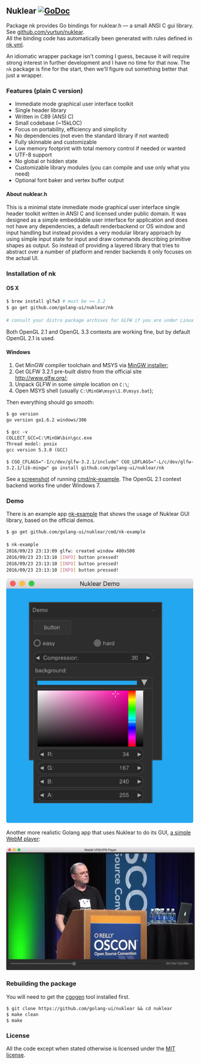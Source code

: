 ## Nuklear [![GoDoc](https://godoc.org/github.com/golang-ui/nuklear/nk?status.svg)](https://godoc.org/github.com/golang-ui/nuklear/nk)

Package nk provides Go bindings for nuklear.h — a small ANSI C gui library. See [github.com/vurtun/nuklear](https://github.com/vurtun/nuklear).<br />
All the binding code has automatically been generated with rules defined in [nk.yml](/nk.yml).

An idiomatic wrapper package isn't coming I guess, because it will require strong interest in further development and I have no time for that now. The `nk` package is fine for the start, then we'll figure out something better that just a wrapper.

### Features (plain C version)

* Immediate mode graphical user interface toolkit
* Single header library
* Written in C89 (ANSI C)
* Small codebase (~15kLOC)
* Focus on portability, efficiency and simplicity
* No dependencies (not even the standard library if not wanted)
* Fully skinnable and customizable
* Low memory footprint with total memory control if needed or wanted
* UTF-8 support
* No global or hidden state
* Customizable library modules (you can compile and use only what you need)
* Optional font baker and vertex buffer output

#### About nuklear.h

This is a minimal state immediate mode graphical user interface single header
toolkit written in ANSI C and licensed under public domain.
It was designed as a simple embeddable user interface for application and does
not have any dependencies, a default renderbackend or OS window and input handling
but instead provides a very modular library approach by using simple input state
for input and draw commands describing primitive shapes as output.
So instead of providing a layered library that tries to abstract over a number
of platform and render backends it only focuses on the actual UI.

### Installation of nk

#### OS X

```bash
$ brew install glfw3 # must be >= 3.2
$ go get github.com/golang-ui/nuklear/nk

# consult your distro package archives for GLFW if you are under Linux
```

Both OpenGL 2.1 and OpenGL 3.3 contexts are working fine, but by default OpenGL 2.1 is used.

#### Windows

1. Get MinGW compiler toolchain and MSYS via [MinGW installer](https://sourceforge.net/projects/mingw/files/latest/download);
2. Get GLFW 3.2.1 pre-built distro from the official site http://www.glfw.org/;
3. Unpack GLFW in some simple location on `C:\`;
4. Open MSYS shell (usually `C:\MinGW\msys\1.0\msys.bat`);

Then everything should go smooth:
```
$ go version
go version go1.6.2 windows/386

$ gcc -v
COLLECT_GCC=C:\MinGW\bin\gcc.exe
Thread model: posix
gcc version 5.3.0 (GCC)

$ CGO_CFLAGS="-I/c/dev/glfw-3.2.1/include" CGO_LDFLAGS="-L/c/dev/glfw-3.2.1/lib-mingw" go install github.com/golang-ui/nuklear/nk
```

See a [screenshot](https://cl.ly/1r0j2Y3D2I2W/Screen%20Shot%202016-10-29%20at%2015.11.24.png) of running [cmd/nk-example](/cmd/nk-example). The OpenGL 2.1 context backend works fine under Windows 7.

### Demo

There is an example app [nk-example](https://github.com/golang-ui/nuklear/blob/master/cmd/nk-example/main.go) that shows the usage of Nuklear GUI library, based on the official demos.

```bash
$ go get github.com/golang-ui/nuklear/cmd/nk-example

$ nk-example
2016/09/23 23:13:09 glfw: created window 400x500
2016/09/23 23:13:10 [INFO] button pressed!
2016/09/23 23:13:10 [INFO] button pressed!
2016/09/23 23:13:10 [INFO] button pressed!
```

<img alt="demo screenshot nuklear" src="assets/demo.png" width="500"/>

Another more realistic Golang app that uses Nuklear to do its GUI, [a simple WebM player](https://github.com/xlab/libvpx-go):

<a href="https://www.youtube.com/watch?v=5kj5ApnhPAE"><img alt="nuklear screenshot webm" src="assets/demo2.png" width="800"/></a>

### Rebuilding the package

You will need to get the [cgogen](https://git.io/cgogen) tool installed first.

```
$ git clone https://github.com/golang-ui/nuklear && cd nuklear
$ make clean
$ make
```

### License

All the code except when stated otherwise is licensed under the [MIT license](https://xlab.mit-license.org).
